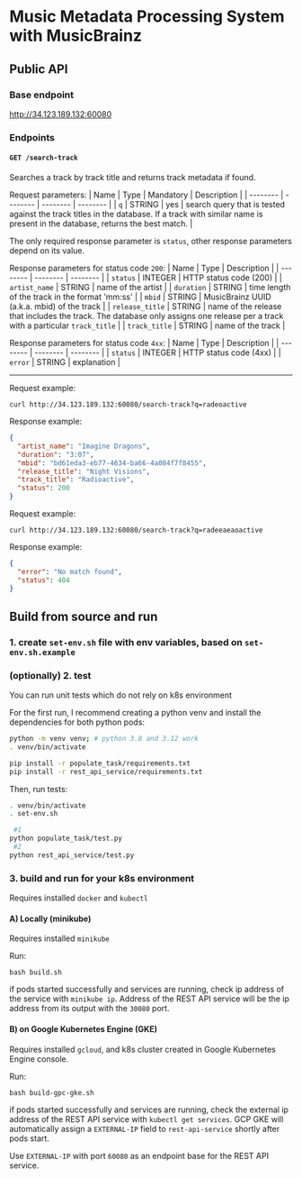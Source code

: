 # Music Metadata Processing System with MusicBrainz

## Public API

### Base endpoint
http://34.123.189.132:60080


### Endpoints

#### `GET /search-track`

Searches a track by track title and returns track metadata if found.

Request parameters:
| Name | Type | Mandatory | Description |
| -------- | -------- | -------- | -------- |
| `q`   | STRING   | yes   | search query that is tested against the track titles in the database. If a track with similar name is present in the database, returns the best match. |

The only required response parameter is `status`, other response parameters depend on its value.

Response parameters for status code `200`:
| Name | Type | Description |
| -------- | -------- | -------- |
| `status`   | INTEGER   | HTTP status code (200) |
| `artist_name`   | STRING   | name of the artist |
| `duration`   | STRING   | time length of the track in the format 'mm:ss' |
| `mbid`   | STRING   | MusicBrainz UUID (a.k.a. mbid) of the track |
| `release_title`   | STRING   | name of the release that includes the track. The database only assigns one release per a track with a particular `track_title` |
| `track_title`   | STRING   | name of the track |


Response parameters for status code `4xx`:
| Name | Type | Description |
| -------- | -------- | -------- |
| `status`   | INTEGER   | HTTP status code (4xx) |
| `error`   | STRING   | explanation |

---

Request example:

`curl http://34.123.189.132:60080/search-track?q=radeoactive`

Response example:

```json
{
  "artist_name": "Imagine Dragons",
  "duration": "3:07",
  "mbid": "bd61eda3-eb77-4634-ba66-4a084f7f8455",
  "release_title": "Night Visions",
  "track_title": "Radioactive",
  "status": 200
}
```

Request example:

`curl http://34.123.189.132:60080/search-track?q=radeeaeaoactive`

Response example:

```json
{
  "error": "No match found",
  "status": 404
}
```



## Build from source and run

### 1. create `set-env.sh` file with env variables, based on `set-env.sh.example`

### (optionally) 2. test

You can run unit tests which do not rely on k8s environment

For the first run, I recommend creating a python venv and install the dependencies for both python pods:
```bash
python -m venv venv; # python 3.8 and 3.12 work
. venv/bin/activate

pip install -r populate_task/requirements.txt
pip install -r rest_api_service/requirements.txt
```

Then, run tests:
```bash
. venv/bin/activate
. set-env.sh

 #1 
python populate_task/test.py
 #2 
python rest_api_service/test.py 
```

### 3. build and run for your k8s environment
Requires installed `docker` and `kubectl`

#### A) Locally (minikube)
Requires installed `minikube`

Run:

`bash build.sh`

if pods started successfully and services are running, check ip address of the service with `minikube ip`. Address of the REST API service will be the ip address from its output with the `30080` port.

#### B) on Google Kubernetes Engine (GKE)
Requires installed `gcloud`, and k8s cluster created in Google Kubernetes Engine console.

Run:

`bash build-gpc-gke.sh`

if pods started successfully and services are running, check the external ip address of the REST API service with `kubectl get services`. GCP GKE will automatically assign a `EXTERNAL-IP` field to `rest-api-service` shortly after pods start.

Use `EXTERNAL-IP` with port `60080` as an endpoint base for the REST API service.

